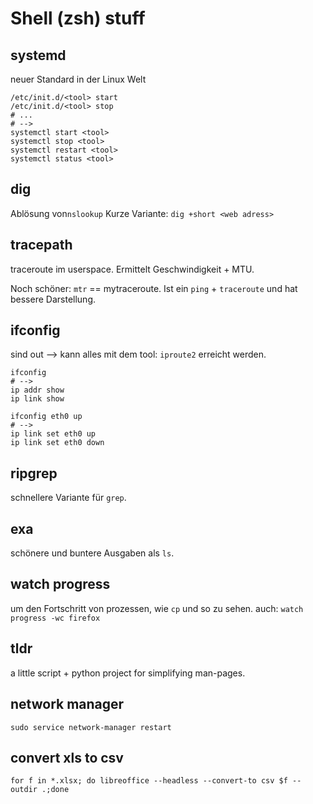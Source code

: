 # Shell (zsh) stuff

## systemd

neuer Standard in der Linux Welt  

```shell
/etc/init.d/<tool> start
/etc/init.d/<tool> stop
# ...
# -->
systemctl start <tool>
systemctl stop <tool>
systemctl restart <tool>
systemctl status <tool>
```

## dig

Ablösung von`nslookup`
Kurze Variante: `dig +short <web adress>`

## tracepath

traceroute im userspace.
Ermittelt Geschwindigkeit + MTU.

Noch schöner: `mtr` == mytraceroute.
Ist ein `ping` + `traceroute` und hat bessere Darstellung.

## ifconfig

sind out --> kann alles mit dem tool: `iproute2` erreicht werden.

```shell
ifconfig  
# --> 
ip addr show
ip link show
```

```shell
ifconfig eth0 up
# -->
ip link set eth0 up
ip link set eth0 down
```

## ripgrep

schnellere Variante für `grep`.

## exa

schönere und buntere Ausgaben als `ls`.

## watch progress

um den Fortschritt von prozessen, wie `cp` und so zu sehen.
auch: `watch progress -wc firefox`

## tldr

a little script + python project for simplifying man-pages.

## network manager

`sudo service network-manager restart`

## convert xls to csv

`for f in *.xlsx; do libreoffice --headless --convert-to csv $f --outdir .;done`
